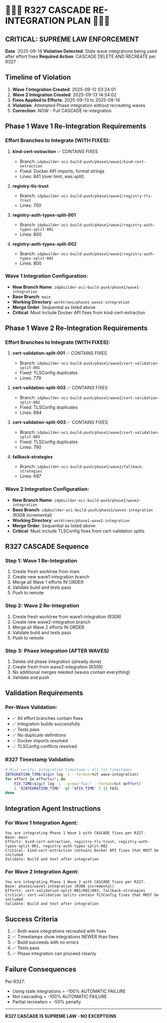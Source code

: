 # 🔴🔴🔴 R327 CASCADE RE-INTEGRATION PLAN 🔴🔴🔴

## CRITICAL: SUPREME LAW ENFORCEMENT

**Date**: 2025-09-14
**Violation Detected**: Stale wave integrations being used after effort fixes
**Required Action**: CASCADE DELETE AND RECREATE per R327

## Timeline of Violation

1. **Wave 1 Integration Created**: 2025-09-12 03:24:01
2. **Wave 2 Integration Created**: 2025-09-13 14:54:02
3. **Fixes Applied to Efforts**: 2025-09-13 to 2025-09-14
4. **Violation**: Attempted Phase integration without recreating waves
5. **Correction**: NOW - Full CASCADE re-integration

## Phase 1 Wave 1 Re-Integration Requirements

### Effort Branches to Integrate (WITH FIXES):
1. **kind-cert-extraction** ✅ CONTAINS FIXES
   - Branch: `idpbuilder-oci-build-push/phase1/wave1/kind-cert-extraction`
   - Fixed: Docker API imports, format strings
   - Lines: 841 (over limit, was split)

2. **registry-tls-trust**
   - Branch: `idpbuilder-oci-build-push/phase1/wave1/registry-tls-trust`
   - Lines: 700

3. **registry-auth-types-split-001**
   - Branch: `idpbuilder-oci-build-push/phase1/wave1/registry-auth-types-split-001`
   - Lines: 800

4. **registry-auth-types-split-002**
   - Branch: `idpbuilder-oci-build-push/phase1/wave1/registry-auth-types-split-002`
   - Lines: 800

### Wave 1 Integration Configuration:
- **New Branch Name**: `idpbuilder-oci-build-push/phase1/wave1-integration`
- **Base Branch**: `main`
- **Working Directory**: `worktrees/phase1-wave1-integration`
- **Merge Order**: Sequential as listed above
- **Critical**: Must include Docker API fixes from kind-cert-extraction

## Phase 1 Wave 2 Re-Integration Requirements

### Effort Branches to Integrate (WITH FIXES):
1. **cert-validation-split-001** ✅ CONTAINS FIXES
   - Branch: `idpbuilder-oci-build-push/phase1/wave2/cert-validation-split-001`
   - Fixed: TLSConfig duplicates
   - Lines: 779

2. **cert-validation-split-002** ✅ CONTAINS FIXES
   - Branch: `idpbuilder-oci-build-push/phase1/wave2/cert-validation-split-002`
   - Fixed: TLSConfig duplicates
   - Lines: 684

3. **cert-validation-split-003** ✅ CONTAINS FIXES
   - Branch: `idpbuilder-oci-build-push/phase1/wave2/cert-validation-split-003`
   - Fixed: TLSConfig duplicates
   - Lines: 790

4. **fallback-strategies**
   - Branch: `idpbuilder-oci-build-push/phase1/wave2/fallback-strategies`
   - Lines: 697

### Wave 2 Integration Configuration:
- **New Branch Name**: `idpbuilder-oci-build-push/phase1/wave2-integration`
- **Base Branch**: `idpbuilder-oci-build-push/phase1/wave1-integration` (R308 incremental)
- **Working Directory**: `worktrees/phase1-wave2-integration`
- **Merge Order**: Sequential as listed above
- **Critical**: Must include TLSConfig fixes from cert-validation splits

## R327 CASCADE Sequence

### Step 1: Wave 1 Re-Integration
1. Create fresh worktree from main
2. Create new wave1-integration branch
3. Merge all Wave 1 efforts IN ORDER
4. Validate build and tests pass
5. Push to remote

### Step 2: Wave 2 Re-Integration
1. Create fresh worktree from wave1-integration (R308)
2. Create new wave2-integration branch
3. Merge all Wave 2 efforts IN ORDER
4. Validate build and tests pass
5. Push to remote

### Step 3: Phase Integration (AFTER WAVES)
1. Delete old phase integration (already done)
2. Create fresh from wave2-integration (R308)
3. No additional merges needed (waves contain everything)
4. Validate and push

## Validation Requirements

### Per-Wave Validation:
- ✅ All effort branches contain fixes
- ✅ Integration builds successfully
- ✅ Tests pass
- ✅ No duplicate definitions
- ✅ Docker imports resolved
- ✅ TLSConfig conflicts resolved

### R327 Timestamp Validation:
```bash
# Must verify: Integration timestamp > All fix timestamps
INTEGRATION_TIME=$(git log -1 --format=%ct wave-integration)
for effort in efforts/*; do
    FIX_TIME=$(git log -1 --grep="fix:" --format=%ct $effort)
    [ "$INTEGRATION_TIME" -gt "$FIX_TIME" ] || FAIL
done
```

## Integration Agent Instructions

### For Wave 1 Integration Agent:
```
You are integrating Phase 1 Wave 1 with CASCADE fixes per R327.
Base: main
Efforts: kind-cert-extraction, registry-tls-trust, registry-auth-types-split-001, registry-auth-types-split-002
Critical: kind-cert-extraction contains Docker API fixes that MUST be included
Validate: Build and test after integration
```

### For Wave 2 Integration Agent:
```
You are integrating Phase 1 Wave 2 with CASCADE fixes per R327.
Base: phase1/wave1-integration (R308 incremental)
Efforts: cert-validation-split-001/002/003, fallback-strategies
Critical: cert-validation splits contain TLSConfig fixes that MUST be included
Validate: Build and test after integration
```

## Success Criteria

1. ✅ Both wave integrations recreated with fixes
2. ✅ Timestamps show integrations NEWER than fixes
3. ✅ Build succeeds with no errors
4. ✅ Tests pass
5. ✅ Phase integration can proceed cleanly

## Failure Consequences

Per R327:
- Using stale integrations = -100% AUTOMATIC FAILURE
- Not cascading = -100% AUTOMATIC FAILURE
- Partial recreation = -50% penalty

---

**R327 CASCADE IS SUPREME LAW - NO EXCEPTIONS**